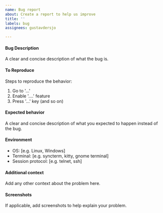 ```yaml
---
name: Bug report
about: Create a report to help us improve
title: ''
labels: bug
assignees: gustavdersjo

---
```


#### **Bug Description**
A clear and concise description of what the bug is.

#### **To Reproduce**
Steps to reproduce the behavior:
1. Go to '...'
2. Enable '....' feature
3. Press '...' key
(and so on)

#### **Expected behavior**
A clear and concise description of what you expected to happen instead of the bug.

#### **Environment**
- OS: [e.g. Linux, Windows]
- Terminal: [e.g. syncterm, kitty, gnome terminal]
- Session protocol: [e.g. telnet, ssh]

#### **Additional context**
Add any other context about the problem here.

#### **Screenshots**
If applicable, add screenshots to help explain your problem.
